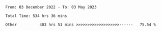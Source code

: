 <!--START_SECTION:waka-->

```text
From: 03 December 2022 - To: 03 May 2023

Total Time: 534 hrs 36 mins

Other          403 hrs 51 mins >>>>>>>>>>>>>>>>>>>------   75.54 %
```

<!--END_SECTION:waka-->
